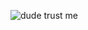 ![dude trust me](https://lh3.googleusercontent.com/N4sB-tYKCuVQMAZkBKan40TNsBjAnHyBUVrZYKH6DozegXe_vJI1I9Yx2wLLXPM-bQk3lH2C8YnyMNmUTgLz-Vz3kVmXuh2VawxzLaMgFlqMUzwZW8XTgnonl1INY_CFnW19T7Mm7MmM_dcRDV3raG-G4Ngo7HggVMg819JkabjboyGuw1BYDJpfsg6C67ZmV91ImdIWir3Rj4uq8zAFVNMRqMpnmV31-amCrmSAPa96e5_zdylml3EOdEKz2xEYD9vXhjK3-3H9NygPPkVEXva8ZuZdWzRdybODCVR-QgXw7b_OoHZaogKKbohwVlxTM_zrz7qoJFAu8XCyxc_dtyssSSCsYJZXH0iBIvE5FqDOFM_Q6ZNypVUB114JqcP-p8HjDi1rjxU8oI9ZdimP4NKswRzovSk0Ui0ci878e-YA3ATWQqEv1a36l-rFnhSU1lDMjo6PStppn1_DNsklRzW6kHD3Y6Dp6ERAcEomibS0Y44XfCxGIDQLpjasg7LV0SVJj72E15REArpMSg-sO5WsK40tbM4rbDhVIjxDFEHI9FqsaSbxhiK-LJXQ0gUCd_Tm8dd132pyeMkhS94W5Ii1DihciJybd6cvWDOZ1jtql-xUQ3Dkzshn2D9h2wO5IiTffTT9eLVH-nvCoLlcCuIR8n5-08xZhW5pFz_erZjUm0AunEFYNa5btkUTA3-cSWylOJkg95HvCFCCpLyPSuBsBw=w605-h259-no?authuser=0) 
